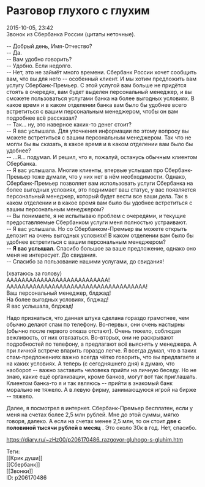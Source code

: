 Разговор глухого с глухим
==========================

   
 2015-10-05, 23:42   
  Звонок из Сбербанка России (цитаты неточные).   
   
 -- Добрый день, Имя-Отчество?   
 -- Да.   
 -- Вам удобно говорить?   
 -- Удобно. Если недолго.   
 -- Нет, это не займёт много времени. Сбербанк России хочет сообщить вам, что вы для него -- особенный клиент. И мы хотим предложить вам услугу Сбербанк-Премьер. С этой услугой вам больше не придётся стоять в очередях, вам будет выделен персональный менеджер, и вы сможете пользоваться услугами банка на более выгодных условиях. В какое время и в каком отделении банка вам было бы удобнее всего встретиться с вашим персональным менеджером, чтобы он вам подробнее всё рассказал?   
 -- Так... ну, это наверное каких-то денег стоит?   
 -- Я вас услышала. Для уточнения информации по этому вопросу вы можете встретиться с вашим персональным менеджером. Так что не могли бы вы сказать, в какое время и в каком отделении вам было бы удобнее?   
 -- ...Я... подумал. И решил, что я, пожалуй, останусь обычным клиентом Сбербанка.   
 -- Я вас услышала. Многие клиенты, впервые услышал про Сбербанк-Премьер тоже думали, что у них нет в нём необходимости. Однако, Сбербанк-Премьер позволяет вам использовать услуги Сбербанка на более выгодных условиях, это поднимает ваш статус, у вас появляется персональный менеджер, который будет вести все ваши дела. Так в каком отделении и в какое время вам было бы удобнее встретиться с вашим персональным менеджером?   
 -- Вы понимаете, я не испытываю проблем с очередями, и текущие предоставляемые Сбербанком услуги меня полностью устраивают.   
 -- Я вас услышала. Но со Сбербанком-Премьер вы можете открыть депозит на очень выгодных условиях! В каком отделении вам было бы удобнее встретиться с вашим персональным менеджером?   
 --  **Я вас услышал.**  Спасибо большое за ваше предложение, однако оно меня не интересует. До свидания.   
 -- Спасибо за пользование нашими услугами, до свидания!   
   
 (хватаюсь за голову)   
 ААААААААААААААААААААААААААА!   
 ААААААААААААААААААААААААААААААААААААА!   
 Ваш персональный менеджер, блджад!   
 На более выгодных условиях, блджад!   
 Я вас услышала, блджад!   
   
 Надо признаться, что данная штука сделана гораздо грамотнее, чем обычно делают спам по телефону. Во-первых, они очень настырны (обычно после первого отказа отстают). Очень тяжело, соблюдая вежливость, от них отвязаться. Во-вторых, они не раскрывают подробностей по телефону, а предлагают всё выяснять у менеджера. А при личной встрече впарить гораздо легче. Я всегда думал, что в таких спам-предложениях важно всегда чётко говорить, что вы предлагаете и на каких условиях. А теперь (с сегодняшнего дня) я думаю, что наоборот -- важно заставить человека прийти на личную беседу. Но не знаю, какие ещё организации, кроме банков, могут вот так приглашать. Клиентом банка-то я и так являюсь -- прийти в знакомый банк морально не тяжело. А в левую фирму, занимающуюся игрой на бирже -- тяжело.   
   
 Далее, я посмотрел в интернет. Сбербанк-Премьер бесплатен, если у меня на счетах более 2,5 млн рублей. Мне до этой суммы, мягко говоря, далеко. А если на счетах менее 2,5 млн, то он стоит  **две с половиной тысячи рублей в месяц**  . Это около 30к в год. Нет, спасибо.   
    
 <https://diary.ru/~zHz00/p206170486_razgovor-gluhogo-s-gluhim.htm>   
   
 Теги:   
 [[Крик души]]   
 [[Сбербанк]]   
 [[Звонки]]   
 ID: p206170486
